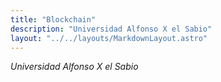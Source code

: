 ```yaml
---
title: "Blockchain"
description: "Universidad Alfonso X el Sabio"
layout: "../../layouts/MarkdownLayout.astro"
---
```

*Universidad Alfonso X el Sabio*
